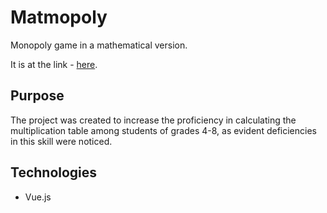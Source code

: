 # Matmopoly

Monopoly game in a mathematical version.

It is at the link - [here](https://kami3la.github.io/Monopoly/).


## Purpose

The project was created to increase the proficiency in calculating the multiplication table among students of grades 4-8, as evident deficiencies in this skill were noticed.

## Technologies
- Vue.js
